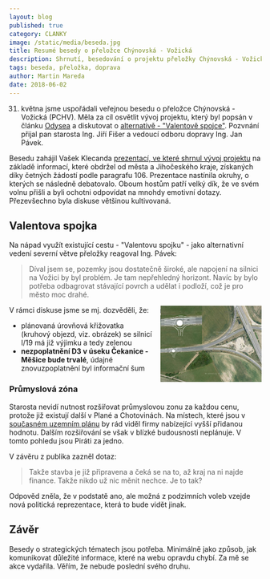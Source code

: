 ```yaml
---
layout: blog
published: true
category: CLANKY
image: /static/media/beseda.jpg
title: Resumé besedy o přeložce Chýnovská - Vožická
description: Shrnutí, besedování o projektu přeložky Chýnovská - Vožická
tags: beseda, přeložka, doprava
author: Martin Mareda
date: 2018-06-02
---
```


31. května jsme uspořádali veřejnou besedu o přeložce Chýnovská - Vožická (PCHV).
Měla za cíl osvětlit vývoj projektu, který byl popsán v článku [Odysea](/clanky/2018/04/17/odysea-prelozka-chynovska-vozicka/) a diskutovat
o [alternativě - "Valentově spojce"](/clanky/2018/04/22/alternativy-prelozka-chynovska-vozicka/).
Pozvnání přijal pan starosta Ing. Jiří Fišer a vedoucí odboru dopravy Ing. Jan Pávek.

Besedu zahájil Vašek Klecanda [prezentací, ve které shrnul vývoj projektu](http://data.vxk.cz/prezentace) na základě
informací, které obdržel od města a Jihočeského kraje, získaných díky četných žádostí podle paragrafu 106.
Prezentace nastínila okruhy, o kterých se následně debatovalo.
Oboum hostům patří velký dík, že ve svém volnu přišli a byli ochotni odpovídat na mnohdy emotivní dotazy.
Přezevšechno byla diskuse většinou kultivovaná.

## Valentova spojka

Na nápad využít existující cestu - "Valentovu spojku" - jako alternativní vedení severní větve přeložky reagoval Ing. Pávek:

> Díval jsem se, pozemky jsou dostatečně široké, ale napojení na silnici na Vožici by byl problém.
Je tam nepřehledný horizont.
Navíc by bylo potřeba odbagrovat stávající povrch a udělat i podloží, což je pro město moc drahé.

<img src="/static/media/kruhac_zD3.jpg"
  alt="Návrh kruhové křižovatky"
  style="float: right; margin-left: 1em; width: 40%" />

V rámci diskuse jsme se mj. dozvěděli, že:
- plánovaná úrovňová křižovatka (kruhový objezd, viz. obrázek) se silnicí I/19 má již výjimku a tedy zelenou
- __nezpoplatnění D3 v úseku Čekanice - Měšice bude trvalé__, údajné znovuzpoplatnění byl informační šum

### Průmyslová zóna

Starosta nevidí nutnost rozšiřovat průmyslovou zonu za každou cenu,
protože již existují další v Plané a Chotovinách.
Na místech, které jsou v [současném uzemním plánu](http://www.taborcz.eu/assets/File.ashx?id_org=16470&id_dokumenty=48989) by rád viděl firmy nabízející vyšší přidanou hodnotu.
Dalším rozšiřování se však v blízké budousnosti neplánuje.
V tomto pohledu jsou Piráti za jedno.

V závěru z publika zazněl dotaz:
> Takže stavba je již připravena a čeká se na to, až kraj na ni najde finance.
Takže nikdo už nic měnit nechce. Je to tak?

Odpověd zněla, že v podstatě ano, ale možná z podzimních voleb vzejde nová politická reprezentace, která to bude vidět jinak.

## Závěr

Besedy o strategických tématech jsou potřeba.
Minimálně jako způsob, jak komunikovat důležité informace, které na webu opravdu chybí.
Za mě se akce vydařila.
Věřím, že nebude poslední svého druhu.
